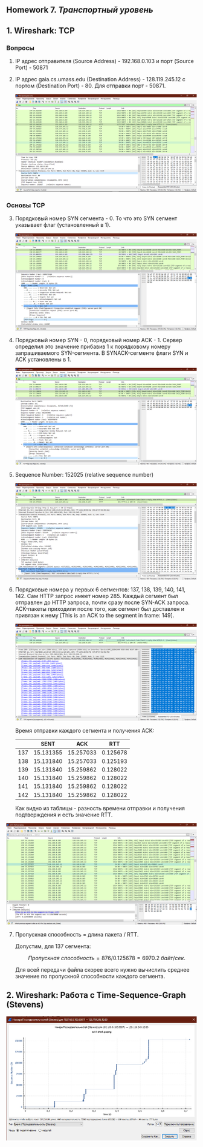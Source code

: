 ## Homework 7. ***Транспортный уровень***

## 1. Wireshark: TCP

### Вопросы

1. IP адрес отправителя (Source Address) - 192.168.0.103 и порт (Source Port) - 50871

2. IP адрес gaia.cs.umass.edu (Destination Address) - 128.119.245.12 c портом (Destination Port) - 80. Для отправки порт - 50871.

    ![plot](./images/1.jpg)

### Основы TCP

3. Порядковый номер SYN сегмента - 0. То что это SYN сегмент указывает флаг (установленный в 1).

    ![plot](./images/2.jpg)

4. Порядковый номер SYN - 0, порядковый номер ACK - 1. Сервер определил это значение прибавив 1 к порядковому номеру запрашиваемого SYN-сегмента. В SYNACK-сегменте флаги SYN и ACK установлены в 1.

    ![plot](./images/3.jpg)

5. Sequence Number: 152025 (relative sequence number)

    ![plot](./images/4.jpg)

6. Порядковые номера у первых 6 сегментов: 137, 138, 139, 140, 141, 142. Сам HTTP запрос имеет номер 285. Каждый сегмент был отправлен до HTTP запроса, почти сразу после SYN-ACK запроса. ACK-пакеты приходили после того, как сегмент был доставлен и привязан к нему [This is an ACK to the segment in frame: 149].

    ![plot](./images/5.jpg)

    Время отправки каждого сегмента и получения ACK:

    |     | SENT      | ACK       | RTT      |
    | :-: | :-------: | :-------: | :------: |
    | 137 | 15.131355 | 15.257033 | 0.125678 |
    | 138 | 15.131840 | 15.257033 | 0.125193 |
    | 139 | 15.131840 | 15.259862 | 0.128022 |
    | 140 | 15.131840 | 15.259862 | 0.128022 |
    | 141 | 15.131840 | 15.259862 | 0.128022 |
    | 142 | 15.131840 | 15.259862 | 0.128022 |

    Как видно из таблицы - разность времени отправки и получения подтверждения и есть значение RTT.

![plot](./images/6.jpg)

7. Пропускная способность = длина пакета / RTT.

    Допустим, для 137 сегмента:

    $$\ Пропускная \ способность = 876 / 0.125678 = 6970.2 \ байт/сек. $$

    Для всей передачи файла скорее всего нужно вычислить среднее значение по пропускной способности каждого сегмента.

## 2. Wireshark: Работа с Time-Sequence-Graph (Stevens)

![plot](./images/7.jpg)
